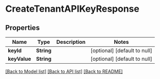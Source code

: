 # CreateTenantAPIKeyResponse
## Properties

| Name | Type | Description | Notes |
|------------ | ------------- | ------------- | -------------|
| **keyId** | **String** |  | [optional] [default to null] |
| **keyValue** | **String** |  | [optional] [default to null] |

[[Back to Model list]](../README.md#documentation-for-models) [[Back to API list]](../README.md#documentation-for-api-endpoints) [[Back to README]](../README.md)

